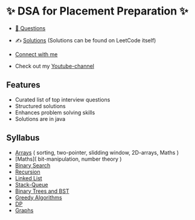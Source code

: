 
# ✨ DSA for Placement Preparation ✨

- [📂 Questions](https://github.com/sahil-wadhai/DSA/tree/master/Questions)

- ✍️ [Solutions](https://github.com/sahil-wadhai/DSA/tree/master/Solutions) (Solutions can be found on LeetCode itself)

- [Connect with me](https://www.linkedin.com/in/sahil-wadhai-7b2210230/)

- Check out my [Youtube-channel]()


## Features

- Curated list of top interview questions
- Structured solutions
- Enhances problem solving skills
- Solutions are in java


## Syllabus

- [Arrays]() ( sorting, two-pointer, slidding window, 2D-arrays, Maths )
- [Maths]( bit-manipulation, number theory ) 
- [Binary Search]() 
- [Recursion]() 
- [Linked List]() 
- [Stack-Queue]() 
- [Binary Trees and BST]()
- [Greedy Algorithms]()
- [DP]() 
- [Graphs]() 
